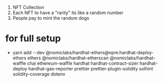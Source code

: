 1. NFT Collection
2. Each NFT to have a "rarity" its like a random number 
3. People pay to mint the random dogs 

# for full setup
- yarn add --dev @nomiclabs/hardhat-ethers@npm:hardhat-deploy-ethers ethers @nomiclabs/hardhat-etherscan @nomiclabs/hardhat-waffle chai ethereum-waffle hardhat hardhat-contract-sizer hardhat-deploy hardhat-gas-reporter prettier prettier-plugin-solidity solhint solidity-coverage dotenv